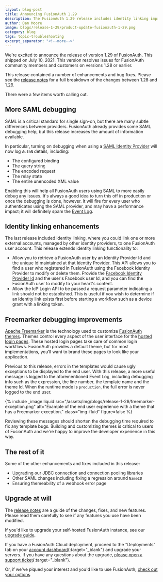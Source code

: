 ```yaml
---
layout: blog-post
title: Announcing FusionAuth 1.29
description: The FusionAuth 1.29 release includes identity linking improvements, better SAML and Freemarker debugging, and more.
author: Dan Moore
image: blogs/release-1-29/product-update-fusionauth-1-29.png
category: blog
tags: topic-troubleshooting
excerpt_separator: "<!--more-->"
---
```


We're excited to announce the release of version 1.29 of FusionAuth. This shipped on July 10, 2021. This version resolves issues for FusionAuth community members and customers on versions 1.28 or earlier. 

<!--more-->

This release contained a number of enhancements and bug fixes. Please see the [release notes](/docs/v1/tech/release-notes/#version-1-29-0) for a full breakdown of the changes between 1.28 and 1.29. 

There were a few items worth calling out.

## More SAML debugging

SAML is a critical standard for single sign-on, but there are many subtle differences between providers. FusionAuth already provides some SAML debugging help, but this release increases the amount of information available. 

In particular, turning on debugging when using a [SAML Identity Provider](/docs/v1/tech/identity-providers/samlv2/) will now log `AuthN` details, including:

* The configured binding 
* The query string
* The encoded request
* The relay state
* The entire unencoded XML value

Enabling this will help all FusionAuth users using SAML to more easily debug any issues. It's always a good idea to turn this off in production or once the debugging is done, however. It will fire for every user who authenticates using the SAML provider, and may have a performance impact; it will definitely spam the [Event Log](/docs/v1/tech/troubleshooting/#event-log).

## Identity linking enhancements

The last release included identity linking, where you could link one or more external accounts, managed by other identity providers, to one FusionAuth user account. This release extends identity linking functionality to:

* Allow you to retrieve a FusionAuth user by an Identity Provider Id and the unique Id maintained at that Identity Provider. This API allows you to find a user who registered in FusionAuth using the Facebook Identity Provider to modify or delete them. Provide the [Facebook Identity Provider Id](/docs/v1/tech/apis/identity-providers/facebook/) and the user's Facebook user Id, and you can find the FusionAuth user to modify to your heart's content.
* Allow the IdP Login API to be passed a request parameter indicating a link should not be established. This is useful if you wish to determine if an identity link exists first before starting a workflow such as a device grant with a linking token.

## Freemarker debugging improvements

[Apache Freemarker](https://freemarker.apache.org/) is the technology used to customize [FusionAuth themes](/docs/v1/tech/themes/). Themes control every aspect of the user interface for the [hosted login pages](/docs/v1/tech/core-concepts/integration-points/#hosted-login-pages). These hosted login pages take care of common login workflows. FusionAuth provides a default theme, but for most implementations, you'll want to brand these pages to look like your application.

Previous to this release, errors in the templates would cause ugly exceptions to be displayed to the end user. With this release, a more useful message is logged to the aforementioned Event Log, including debugging info such as the expression, the line number, the template name and the theme Id. When the runtime mode is `production`, the full error is never logged to the end user.

{% include _image.liquid src="/assets/img/blogs/release-1-29/freemarker-exception.png" alt="Example of the end user experience with a theme that has a Freemarker exception." class="img-fluid" figure=false %}

Reviewing these messages should shorten the debugging time required to fix any template bugs. Building and customizing themes is critical to users of FusionAuth and we're happy to improve the developer experience in this way.

## The rest of it

Some of the other enhancements and fixes included in this release:

* Upgrading our JDBC connection and connection pooling libraries
* Other SAML changes including fixing a regression around `NameID`
* Ensuring themeability of a webhook error page

## Upgrade at will

The [release notes](/docs/v1/tech/release-notes/#version-1-29-0) are a guide of the changes, fixes, and new features. Please read them carefully to see if any features you use have been modified.

If you'd like to upgrade your self-hosted FusionAuth instance, see our [upgrade guide](/docs/v1/tech/installation-guide/upgrade/). 

If you have a FusionAuth Cloud deployment, proceed to the "Deployments" tab on your [account dashboard](https://account.fusionauth.io/account/deployment/){:target="_blank"} and upgrade your servers. If you have any questions about the upgrade, [please open a support ticket](https://account.fusionauth.io/account/support/){:target="_blank"}.

Or, if we've piqued your interest and you'd like to use FusionAuth, [check out your options](/pricing/).
